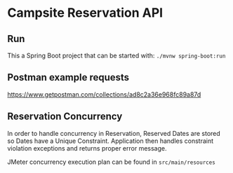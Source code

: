 # Campsite Reservation API

## Run

This a Spring Boot project that can be started with:
`./mvnw spring-boot:run`

## Postman example requests

https://www.getpostman.com/collections/ad8c2a36e968fc89a87d

## Reservation Concurrency

In order to handle concurrency in Reservation, Reserved Dates are stored so Dates have a Unique Constraint.
Application then handles constraint violation exceptions and returns proper error message. 

JMeter concurrency execution plan can be found in `src/main/resources`

